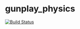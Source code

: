 # gunplay_physics
[![Build Status](https://travis-ci.com/MikeYu123/gunplay_physics.svg?token=dx5s2uJpmrDFMfELtnup&branch=master)](https://travis-ci.com/MikeYu123/gunplay_physics)
